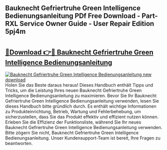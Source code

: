 ## Bauknecht Gefriertruhe Green Intelligence Bedienungsanleitung PDf Free Download - Part-RXL Service Owner Guide - User Repair Edition 5pj4m

# <h2><a href="http://df1g3rp.blite.top/?on=Bauknecht+Gefriertruhe+Green+Intelligence+Bedienungsanleitung">🔗Download 👉🔴 Bauknecht Gefriertruhe Green Intelligence Bedienungsanleitung</a></h2>

[![Bauknecht Gefriertruhe Green Intelligence Bedienungsanleitung new download](https://i.imgur.com/lujVjoI.png)](http://df1g3rp.blite.top/?on=Bauknecht+Gefriertruhe+Green+Intelligence+Bedienungsanleitung)
Holen Sie das Beste daraus heraus! Dieses Handbuch enthält Tipps und Tricks, um die Leistung Ihres neuen Bauknecht Gefriertruhe Green Intelligence Bedienungsanleitung zu maximieren. Bevor Sie Ihr Bauknecht Gefriertruhe Green Intelligence Bedienungsanleitung verwenden, lesen Sie dieses Handbuch bitte gründlich durch. Es enthält wichtige Informationen zu Produkteinrichtung, Betrieb, Wartung und Fehlerbehebung, um sicherzustellen, dass Sie das Produkt effektiv und effizient nutzen können. Erleben Sie die Effizienz der Funktionsliste, während Sie Ihr neues Bauknecht Gefriertruhe Green Intelligence Bedienungsanleitung verwenden. Bitte zögern Sie nicht, Bauknecht Gefriertruhe Green Intelligence Bedienungsanleitung. Unser Kundensupport-Team ist bereit, Ihre Fragen zu beantworten.
